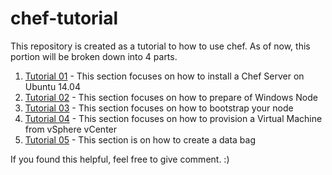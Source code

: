 # chef-tutorial
This repository is created as a tutorial to how to use chef.
As of now, this portion will be broken down into 4 parts.

1. [Tutorial 01](tutorial01) - This section focuses on how to install a Chef Server on Ubuntu 14.04
2. [Tutorial 02](tutorial02) - This section focuses on how to prepare of Windows Node
3. [Tutorial 03](tutorial03) - This section focuses on how to bootstrap your node
4. [Tutorial 04](tutorial04) - This section focuses on how to provision a Virtual Machine from vSphere vCenter
5. [Tutorial 05](tutorial05) - This section is on how to create a data bag

If you found this helpful, feel free to give comment. :)
